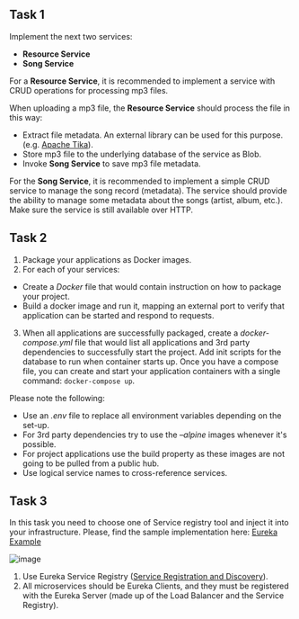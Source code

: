 ## Task 1

Implement the next two services:

- **Resource Service**
- **Song Service**

For a **Resource Service**, it is recommended to implement a service with CRUD operations for processing mp3 files.

When uploading a mp3 file, the **Resource Service** should process the file in this way:
- Extract file metadata. An external library can be used for this purpose.(e.g. [Apache Tika](https://www.tutorialspoint.com/tika/tika_extracting_mp3_files.htm)). 
- Store mp3 file to the underlying database of the service as Blob.
- Invoke **Song Service** to save mp3 file metadata.

For the **Song Service**, it is recommended to implement a simple CRUD service to manage the song record (metadata).
The service should provide the ability to manage some metadata about the songs (artist, album, etc.).
Make sure the service is still available over HTTP.


## Task 2

1) Package your applications as Docker images.
2) For each of your services:
 - Create a _Docker_ file that would contain instruction on how to package your project.
 - Build a docker image and run it, mapping an external port to verify that application can be started and respond to requests.
3) When all applications are successfully packaged, create a _docker-compose.yml_ file that would list all applications and 3rd party dependencies to successfully start the project.
Add init scripts for the database to run when container starts up. Once you have a compose file, you can create and start your application containers with a single command: `docker-compose up`.

Please note the following:
 - Use an _.env_ file to replace all environment variables depending on the set-up.
 - For 3rd party dependencies try to use the _–alpine_ images whenever it's possible.
 - For project applications use the build property as these images are not going to be pulled from a public hub.
 - Use logical service names to cross-reference services.


## Task 3

In this task you need to choose one of Service registry tool and inject it into your infrastructure.
Please, find the sample implementation here: [Eureka Example](https://www.javainuse.com/spring/cloud-gateway-eureka)

![image](https://github.com/irynachervinska/introduction-to-microservices/assets/56586117/bae573a6-5149-4dc2-b527-5410af4c9121)

1) Use Eureka Service Registry ([Service Registration and Discovery](https://spring.io/guides/gs/service-registration-and-discovery/)).
2) All microservices should be Eureka Clients, and they must be registered with the Eureka Server (made up of the Load Balancer and the Service Registry).
















































